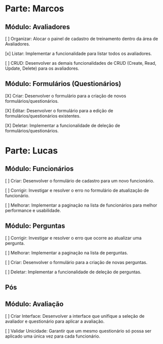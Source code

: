 # Parte: Marcos

## Módulo: Avaliadores

[ ] Organizar: Alocar o painel de cadastro de treinamento dentro da área de Avaliadores.

[x] Listar: Implementar a funcionalidade para listar todos os avaliadores.

[ ] CRUD: Desenvolver as demais funcionalidades de CRUD (Create, Read, Update, Delete) para os avaliadores.

## Módulo: Formulários (Questionários)
[X] Criar: Desenvolver o formulário para a criação de novos formulários/questionários.

[X] Editar: Desenvolver o formulário para a edição de formulários/questionários existentes.

[X] Deletar: Implementar a funcionalidade de deleção de formulários/questionários.


# Parte: Lucas

## Módulo: Funcionários
[ ] Criar: Desenvolver o formulário de cadastro para um novo funcionário.

[ ] Corrigir: Investigar e resolver o erro no formulário de atualização de funcionário.

[ ] Melhorar: Implementar a paginação na lista de funcionários para melhor performance e usabilidade.



## Módulo: Perguntas
[ ] Corrigir: Investigar e resolver o erro que ocorre ao atualizar uma pergunta.

[ ] Melhorar: Implementar a paginação na lista de perguntas.

[ ] Criar: Desenvolver o formulário para a criação de novas perguntas.

[ ] Deletar: Implementar a funcionalidade de deleção de perguntas.

## Pós 
## Módulo: Avaliação
[ ] Criar Interface: Desenvolver a interface que unifique a seleção de avaliador e questionário para aplicar a avaliação.

[ ] Validar Unicidade: Garantir que um mesmo questionário só possa ser aplicado uma única vez para cada funcionário.